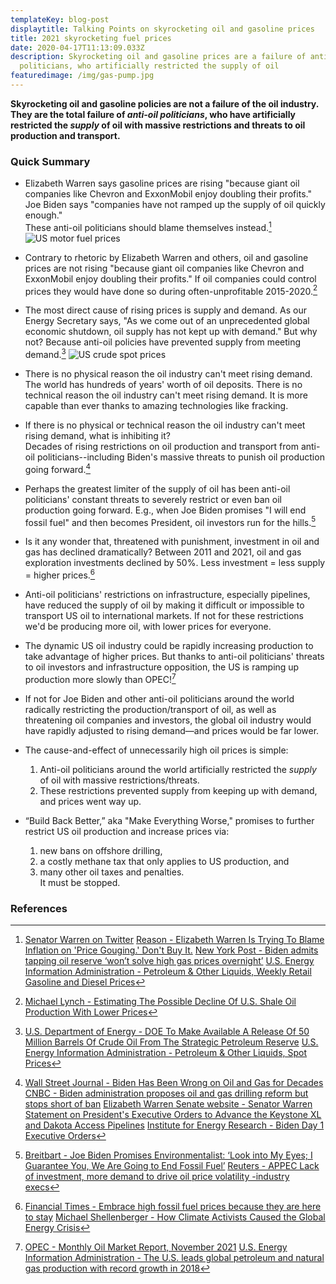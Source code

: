 ```yaml
---
templateKey: blog-post
displaytitle: Talking Points on skyrocketing oil and gasoline prices
title: 2021 skyrocketing fuel prices
date: 2020-04-17T11:13:09.033Z
description: Skyrocketing oil and gasoline prices are a failure of anti-oil
  politicians, who artificially restricted the supply of oil
featuredimage: /img/gas-pump.jpg
---
```

**Skyrocketing oil and gasoline policies are not a failure of the oil industry. They are the total failure of *anti-oil politicians*, who have artificially restricted the *supply* of oil with massive restrictions and threats to oil production and transport.**

### Quick Summary

- Elizabeth Warren says gasoline prices are rising "because giant oil companies like Chevron and ExxonMobil enjoy doubling their profits." Joe Biden says "companies have not ramped up the supply of oil quickly enough."\
These anti-oil politicians should blame themselves instead.[^1]
![US motor fuel prices](/img/motor-fuels.png)

- Contrary to rhetoric by Elizabeth Warren and others, oil and gasoline prices are not rising "because giant oil companies like Chevron and ExxonMobil enjoy doubling their profits." If oil companies could control prices they would have done so during often-unprofitable 2015-2020.[^2]

- The most direct cause of rising prices is supply and demand. As our Energy Secretary says, "As we come out of an unprecedented global economic shutdown, oil supply has not kept up with demand." But why not? Because anti-oil policies have prevented supply from meeting demand.[^3]
![US crude spot prices](/img/crude-oil.png)

- There is no physical reason the oil industry can't meet rising demand. The world has hundreds of years' worth of oil deposits. There is no technical reason the oil industry can't meet rising demand. It is more capable than ever thanks to amazing technologies like fracking.

- If there is no physical or technical reason the oil industry can't meet rising demand, what is inhibiting it?\
Decades of rising restrictions on oil production and transport from anti-oil politicians--including Biden's massive threats to punish oil production going forward.[^4]

- Perhaps the greatest limiter of the supply of oil has been anti-oil politicians' constant threats to severely restrict or even ban oil production going forward. E.g., when Joe Biden promises "I will end fossil fuel" and then becomes President, oil investors run for the hills.[^5]

- Is it any wonder that, threatened with punishment, investment in oil and gas has declined dramatically? Between 2011 and 2021, oil and gas exploration investments declined by 50%. Less investment = less supply = higher prices.[^6]

- Anti-oil politicians' restrictions on infrastructure, especially pipelines, have reduced the supply of oil by making it difficult or impossible to transport US oil to international markets. If not for these restrictions we'd be producing more oil, with lower prices for everyone.

- The dynamic US oil industry could be rapidly increasing production to take advantage of higher prices. But thanks to anti-oil politicians' threats to oil investors and infrastructure opposition, the US is ramping up production more slowly than OPEC![^7]

- If not for Joe Biden and other anti-oil politicians around the world radically restricting the production/transport of oil, as well as threatening oil companies and investors, the global oil industry would have rapidly adjusted to rising demand—and prices would be far lower.

- The cause-and-effect of unnecessarily high oil prices is simple:
    1. Anti-oil politicians around the world artificially restricted the *supply* of oil with massive restrictions/threats.
    2. These restrictions prevented supply from keeping up with demand, and prices went way up.

- “Build Back Better,” aka "Make Everything Worse," promises to further restrict US oil production and increase prices via:
    1. new bans on offshore drilling,
    2. a costly methane tax that only applies to US production, and
    3. many other oil taxes and penalties.\
    It must be stopped.

### References

[^1]:
    [Senator Warren on Twitter](https://twitter.com/SenWarren/status/1462145283933016067)
    [Reason - Elizabeth Warren Is Trying To Blame Inflation on 'Price Gouging.' Don't Buy It.](https://reason.com/2021/11/22/elizabeth-warren-is-trying-to-blame-inflation-on-price-gouging-dont-buy-it/)
    [New York Post - Biden admits tapping oil reserve ‘won’t solve high gas prices overnight’](https://nypost.com/2021/11/23/joe-biden-says-oil-release-wont-solve-gas-problems-overnight/)
    [U.S. Energy Information Administration - Petroleum & Other Liquids, Weekly Retail Gasoline and Diesel Prices](https://www.eia.gov/dnav/pet/pet_pri_gnd_dcus_nus_w.htm)

[^2]: [Michael Lynch - Estimating The Possible Decline Of U.S. Shale Oil Production With Lower Prices](https://www.forbes.com/sites/michaellynch/2020/03/17/estimating-the-possible-decline-of-us-shale-oil-production-with-lower-prices/)

[^3]:
    [U.S. Department of Energy - DOE To Make Available A Release Of 50 Million Barrels Of Crude Oil From The Strategic Petroleum Reserve](https://www.energy.gov/articles/doe-make-available-release-50-million-barrels-crude-oil-strategic-petroleum-reserve)
    [U.S. Energy Information Administration - Petroleum & Other Liquids, Spot Prices](https://www.eia.gov/dnav/pet/pet_pri_spt_s1_m.htm)

[^4]:
    [Wall Street Journal - Biden Has Been Wrong on Oil and Gas for Decades](https://www.wsj.com/articles/biden-pipeline-oil-gas-industry-fracking-energy-11634944872)
    [CNBC - Biden administration proposes oil and gas drilling reform but stops short of ban](https://www.cnbc.com/2021/11/26/biden-recommends-reforms-to-oil-and-gas-drilling-stops-short-of-ban.html)
    [Elizabeth Warren Senate website - Senator Warren Statement on President's Executive Orders to Advance the Keystone XL and Dakota Access Pipelines](https://www.warren.senate.gov/newsroom/press-releases/senator-warren-statement-on-president-and-039s-executive-orders-to-advance-the-keystone-xl-and-dakota-access-pipelines)
    [Institute for Energy Research - Biden Day 1 Executive Orders](https://www.instituteforenergyresearch.org/regulation/biden-day-1-executive-orders/)

[^5]:
    [Breitbart - Joe Biden Promises Environmentalist: ‘Look into My Eyes; I Guarantee You, We Are Going to End Fossil Fuel’](https://www.breitbart.com/politics/2019/09/07/joe-biden-promises-environmentalist-look-into-my-eyes-i-guarantee-you-we-are-going-to-end-fossil-fuel/)
    [Reuters - APPEC Lack of investment, more demand to drive oil price volatility -industry execs](https://www.reuters.com/business/energy/appec-lack-investment-more-demand-drive-oil-price-volatility-industry-execs-2021-09-28/)

[^6]:
    [Financial Times - Embrace high fossil fuel prices because they are here to stay](https://www.ft.com/content/a15e7ade-dad0-4ed3-a172-1974ac9d5b23)
    [Michael Shellenberger - How Climate Activists Caused the Global Energy Crisis](https://michaelshellenberger.substack.com/p/how-climate-activists-caused-the)

[^7]:
    [OPEC - Monthly Oil Market Report, November 2021](https://www.opec.org/opec_web/en/publications/338.htm)
    [U.S. Energy Information Administration - The U.S. leads global petroleum and natural gas production with record growth in 2018](https://www.eia.gov/todayinenergy/detail.php?id=40973)
